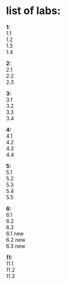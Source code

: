 # list of labs:
**1:**  
1.1  
1.2  
1.3  
1.4  

**2:**  
2.1  
2.2  
2.3  

**3:**  
3.1    
3.2  
3.3  
3.4  

**4:**  
4.1  
4.2  
4.3  
4.4  

**5:**  
5.1  
5.2  
5.3  
5.4  
5.5 

**6:**  
6.1  
6.2  
6.3  
6.1 new  
6.2 new  
6.3 new  

**11:**  
11.1  
11.2  
11.3  

